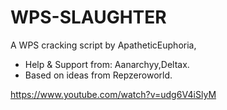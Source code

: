 # WPS-SLAUGHTER

A WPS cracking script by ApatheticEuphoria,
+ Help & Support from: Aanarchyy,Deltax.
+ Based on ideas from Repzeroworld.

https://www.youtube.com/watch?v=udg6V4iSlyM
